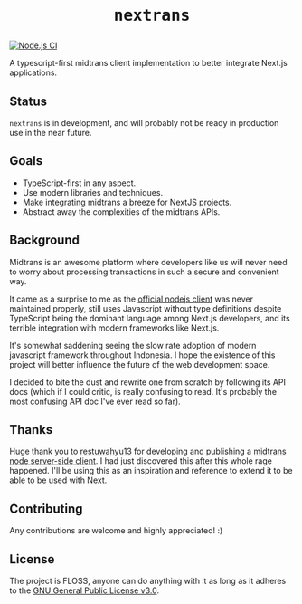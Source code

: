 <h1 align=center><pre>nextrans</pre></h1>

[![Node.js CI](https://github.com/iyxan23/nextrans/actions/workflows/node.js.yml/badge.svg?event=push)](https://github.com/iyxan23/nextrans/actions/workflows/node.js.yml)

A typescript-first midtrans client implementation to better integrate Next.js applications.

## Status

`nextrans` is in development, and will probably not be ready in production use in the near
future.

## Goals

 - TypeScript-first in any aspect.
 - Use modern libraries and techniques.
 - Make integrating midtrans a breeze for NextJS projects.
 - Abstract away the complexities of the midtrans APIs.

## Background

Midtrans is an awesome platform where developers like us will never need to worry about
processing transactions in such a secure and convenient way.

It came as a surprise to me as the [official nodejs client](https://github.com/Midtrans/midtrans-nodejs-client)
was never maintained properly, still uses Javascript without type definitions despite
TypeScript being the dominant language among Next.js developers, and its terrible
integration with modern frameworks like Next.js.

It's somewhat saddening seeing the slow rate adoption of modern javascript framework
throughout Indonesia. I hope the existence of this project will better influence the
future of the web development space.

I decided to bite the dust and rewrite one from scratch by following its API docs (which if
I could critic, is really confusing to read. It's probably the most confusing API doc I've ever
read so far).

## Thanks

Huge thank you to [restuwahyu13](https://github.com/restuwahyu13) for developing and publishing a
[midtrans node server-side client](https://github.com/restuwahyu13/midtrans-node).
I had just discovered this after this whole rage happened. I'll be using this as an inspiration
and reference to extend it to be able to be used with Next.

## Contributing

Any contributions are welcome and highly appreciated! :)

## License

The project is FLOSS, anyone can do anything with it as long as it adheres to the
[GNU General Public License v3.0](https://opensource.org/license/gpl-3-0).
